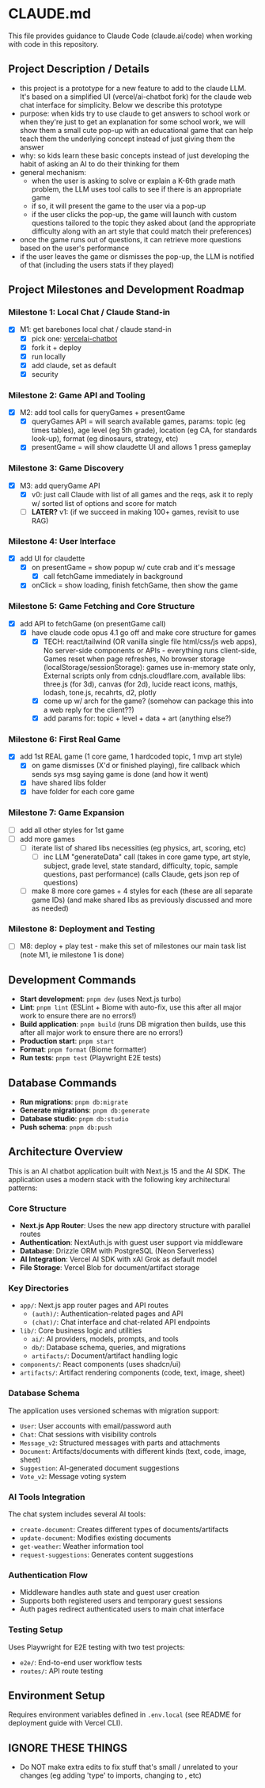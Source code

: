 # CLAUDE.md

This file provides guidance to Claude Code (claude.ai/code) when working with code in this repository.

## Project Description / Details
- this project is a prototype for a new feature to add to the claude LLM. It's based on a simplified UI (vercel/ai-chatbot fork) for the claude web chat interface for simplicity. Below we describe this prototype
- purpose: when kids try to use claude to get answers to school work or when they're just to get an explanation for some school work, we will show them a small cute pop-up with an educational game that can help teach them the underlying concept instead of just giving them the answer
- why: so kids learn these basic concepts instead of just developing the habit of asking an AI to do their thinking for them
- general mechanism:
  - when the user is asking to solve or explain a K-6th grade math problem, the LLM uses tool calls to see if there is an appropriate game
  - if so, it will present the game to the user via a pop-up
  - if the user clicks the pop-up, the game will launch with custom questions tailored to the topic they asked about (and the appropriate difficulty along with an art style that could match their preferences)
 - once the game runs out of questions, it can retrieve more questions based on the user's performance
 - if the user leaves the game or dismisses the pop-up, the LLM is notified of that (including the users stats if they played)

## Project Milestones and Development Roadmap

### Milestone 1: Local Chat / Claude Stand-in
- [x] M1: get barebones local chat / claude stand-in
    - [x] pick one: [vercel](https://github.com/vercel)[ai-chatbot](https://github.com/vercel/ai-chatbot)
    - [x] fork it + deploy
    - [x] run locally
    - [x] add claude, set as default
    - [x] security

### Milestone 2: Game API and Tooling
- [x] M2: add tool calls for queryGames + presentGame
    - [x] queryGames API = will search available games, params: topic (eg times tables), age level (eg 5th grade), location (eg CA, for standards look-up), format (eg dinosaurs, strategy, etc)
    - [x] presentGame = will show claudette UI and allows 1 press gameplay

### Milestone 3: Game Discovery
- [x] M3: add queryGame API
    - [x] v0: just call Claude with list of all games and the reqs, ask it to reply w/ sorted list of options and score for match
    - [ ] **LATER?** v1: (if we succeed in making 100+ games, revisit to use RAG)

### Milestone 4: User Interface
- [x] add UI for claudette
    - [x] on presentGame = show popup w/ cute crab and it's message
        - [x] call fetchGame immediately in background
    - [x] onClick = show loading, finish fetchGame, then show the game

### Milestone 5: Game Fetching and Core Structure
- [x] add API to fetchGame (on presentGame call)
    - [x] have claude code opus 4.1 go off and make core structure for games
        - [x] TECH: react/tailwind (OR vanilla single file html/css/js web apps), No server-side components or APIs - everything runs client-side, Games reset when page refreshes, No browser storage (localStorage/sessionStorage): games use in-memory state only, External scripts only from cdnjs.cloudflare.com, available libs: three.js (for 3d), canvas (for 2d), lucide react icons, mathjs, lodash, tone.js, recahrts, d2, plotly
        - [x] come up w/ arch for the game? (somehow can package this into a web reply for the client??)
        - [x] add params for: topic + level + data + art (anything else?)

### Milestone 6: First Real Game
- [x] add 1st REAL game (1 core game, 1 hardcoded topic, 1 mvp art style)
    - [x] on game dismisses (X'd or finished playing), fire callback which sends sys msg saying game is done (and how it went)
    - [x] have shared libs folder
    - [x] have folder for each core game 

### Milestone 7: Game Expansion
- [ ] add all other styles for 1st game
- [ ] add more games
    - [ ] iterate list of shared libs necessities (eg physics, art, scoring, etc)
        - [ ] inc LLM "generateData" call (takes in core game type, art style, subject, grade level, state standard, difficulty, topic, sample questions, past performance) (calls Claude, gets json rep of questions)
    - [ ] make 8 more core games + 4 styles for each (these are all separate game IDs) (and make shared libs as previously discussed and more as needed)

### Milestone 8: Deployment and Testing
- [ ] M8: deploy + play test - make this set of milestones our main task list (note M1, ie milestone 1 is done)

## Development Commands

- **Start development**: `pnpm dev` (uses Next.js turbo)
- **Lint**: `pnpm lint` (ESLint + Biome with auto-fix, use this after all major work to ensure there are no errors!)
- **Build application**: `pnpm build` (runs DB migration then builds, use this after all major work to ensure there are no errors!)
- **Production start**: `pnpm start`
- **Format**: `pnpm format` (Biome formatter)
- **Run tests**: `pnpm test` (Playwright E2E tests)

## Database Commands

- **Run migrations**: `pnpm db:migrate`
- **Generate migrations**: `pnpm db:generate`
- **Database studio**: `pnpm db:studio`
- **Push schema**: `pnpm db:push`

## Architecture Overview

This is an AI chatbot application built with Next.js 15 and the AI SDK. The application uses a modern stack with the following key architectural patterns:

### Core Structure
- **Next.js App Router**: Uses the new app directory structure with parallel routes
- **Authentication**: NextAuth.js with guest user support via middleware
- **Database**: Drizzle ORM with PostgreSQL (Neon Serverless)
- **AI Integration**: Vercel AI SDK with xAI Grok as default model
- **File Storage**: Vercel Blob for document/artifact storage

### Key Directories
- `app/`: Next.js app router pages and API routes
  - `(auth)/`: Authentication-related pages and API
  - `(chat)/`: Chat interface and chat-related API endpoints
- `lib/`: Core business logic and utilities
  - `ai/`: AI providers, models, prompts, and tools
  - `db/`: Database schema, queries, and migrations
  - `artifacts/`: Document/artifact handling logic
- `components/`: React components (uses shadcn/ui)
- `artifacts/`: Artifact rendering components (code, text, image, sheet)

### Database Schema
The application uses versioned schemas with migration support:
- `User`: User accounts with email/password auth
- `Chat`: Chat sessions with visibility controls
- `Message_v2`: Structured messages with parts and attachments
- `Document`: Artifacts/documents with different kinds (text, code, image, sheet)
- `Suggestion`: AI-generated document suggestions
- `Vote_v2`: Message voting system

### AI Tools Integration
The chat system includes several AI tools:
- `create-document`: Creates different types of documents/artifacts
- `update-document`: Modifies existing documents
- `get-weather`: Weather information tool
- `request-suggestions`: Generates content suggestions

### Authentication Flow
- Middleware handles auth state and guest user creation
- Supports both registered users and temporary guest sessions
- Auth pages redirect authenticated users to main chat interface

### Testing Setup
Uses Playwright for E2E testing with two test projects:
- `e2e/`: End-to-end user workflow tests
- `routes/`: API route testing

## Environment Setup
Requires environment variables defined in `.env.local` (see README for deployment guide with Vercel CLI).

## IGNORE THESE THINGS
- Do NOT make extra edits to fix stuff that's small / unrelated to your changes (eg adding 'type' to imports, changing <Foo></Foo> to <Foo/>, etc)